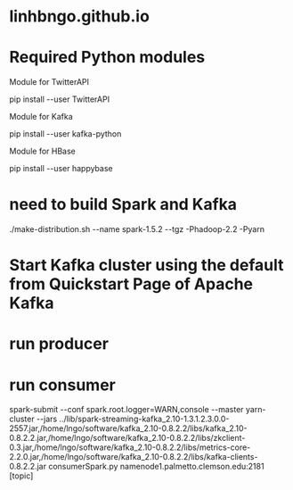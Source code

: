 # linhbngo.github.io

# Required Python modules

Module for TwitterAPI

 pip install --user TwitterAPI

Module for Kafka

 pip install --user kafka-python

Module for HBase
 
 pip install --user happybase

# need to build Spark and Kafka 
./make-distribution.sh --name spark-1.5.2 --tgz -Phadoop-2.2 -Pyarn

# Start Kafka cluster using the default from Quickstart Page of Apache Kafka

# run producer

# run consumer
 spark-submit --conf spark.root.logger=WARN,console --master yarn-cluster --jars ../lib/spark-streaming-kafka_2.10-1.3.1.2.3.0.0-2557.jar,/home/lngo/software/kafka_2.10-0.8.2.2/libs/kafka_2.10-0.8.2.2.jar,/home/lngo/software/kafka_2.10-0.8.2.2/libs/zkclient-0.3.jar,/home/lngo/software/kafka_2.10-0.8.2.2/libs/metrics-core-2.2.0.jar,/home/lngo/software/kafka_2.10-0.8.2.2/libs/kafka-clients-0.8.2.2.jar consumerSpark.py namenode1.palmetto.clemson.edu:2181 [topic]
